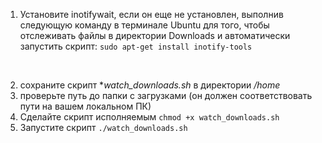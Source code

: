 1. Установите inotifywait, если он еще не установлен, выполнив следующую команду в терминале Ubuntu для того, чтобы отслеживать файлы в директории Downloads и автоматически запустить скрипт:
`sudo apt-get install inotify-tools`

<br>

2. сохраните скрипт **watch_downloads.sh* в директории */home* <br>
3. проверьте путь до папки с загрузками (он должен соответствовать пути на вашем локальном ПК) <br>
4. Сделайте скрипт исполняемым `chmod +x watch_downloads.sh` <br>
5. Запустите скрипт `./watch_downloads.sh`
